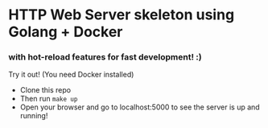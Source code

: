 # HTTP Web Server skeleton using Golang + Docker

### with hot-reload features for fast development! :)

Try it out! (You need Docker installed)

- Clone this repo
- Then run `make up`
- Open your browser and go to localhost:5000 to see the server is up and running!

